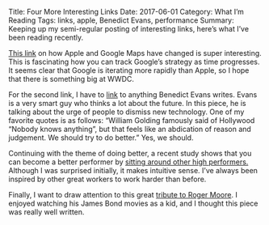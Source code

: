 Title: Four More Interesting Links
Date: 2017-06-01
Category: What I’m Reading
Tags: links, apple, Benedict Evans, performance
Summary: Keeping up my semi-regular posting of interesting links, here’s what I’ve been reading recently. 

[This link](https://www.justinobeirne.com/a-year-of-google-maps-and-apple-maps/) on how Apple and Google Maps have changed is super interesting. This is fascinating how you can track Google’s strategy as time progresses. It seems clear that Google is iterating more rapidly than Apple, so I hope that there is something big at WWDC. 

For the second link, I have to [link](http://ben-evans.com/benedictevans/2017/5/24/not-even-wrong-ways-to-dismiss-technology) to anything Benedict Evans writes. Evans is a very smart guy who thinks a lot about the future. In this piece, he is talking about the urge of people to dismiss new technology. One of my favorite quotes is as follows:
 “William Golding famously said of Hollywood “Nobody knows anything”, but that feels like an abdication of reason and judgement. We should try to do better.”
Yes, we should. 

Continuing with the theme of doing better, a recent study shows that you can become a better performer by [sitting around other high performers.](https://insight.kellogg.northwestern.edu/article/sitting-near-a-high-performer-can-make-you-better-at-your-job) Although I was surprised initially, it makes intuitive sense. I’ve always been inspired by other great workers to work harder than before. 

Finally, I want to draw attention to this great [tribute to Roger Moore](http://variety.com/2017/film/news/pierce-brosnan-roger-moore-tribute-1202446432/). I enjoyed watching his James Bond movies as a kid, and I thought this piece was really well written.